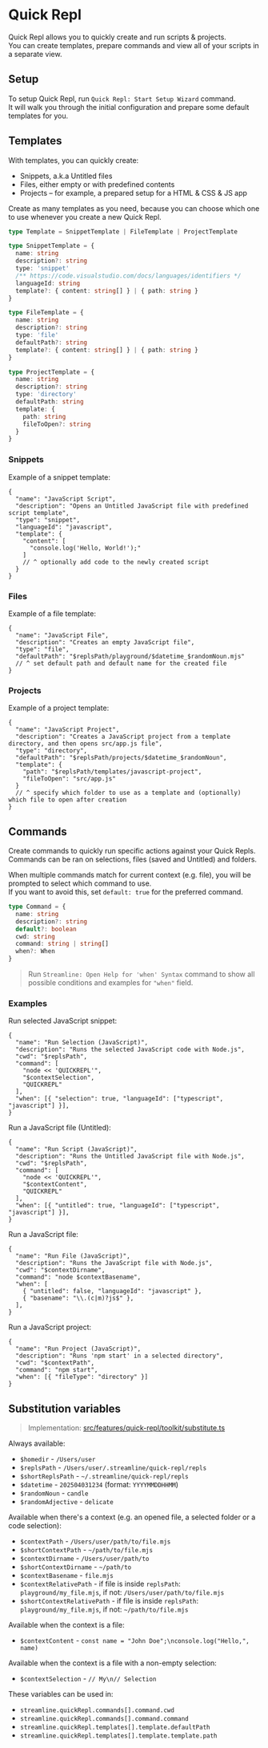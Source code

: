 # Quick Repl

Quick Repl allows you to quickly create and run scripts & projects.  
You can create templates, prepare commands and view all of your scripts in a separate view.

## Setup

To setup Quick Repl, run `Quick Repl: Start Setup Wizard` command.  
It will walk you through the initial configuration and prepare some default templates for you.

## Templates

With templates, you can quickly create:
- Snippets, a.k.a Untitled files
- Files, either empty or with predefined contents
- Projects – for example, a prepared setup for a HTML & CSS & JS app

Create as many templates as you need, because you can choose which one to use whenever you create a new Quick Repl.

```ts
type Template = SnippetTemplate | FileTemplate | ProjectTemplate

type SnippetTemplate = {
  name: string
  description?: string
  type: 'snippet'
  /** https://code.visualstudio.com/docs/languages/identifiers */
  languageId: string
  template?: { content: string[] } | { path: string }
}

type FileTemplate = {
  name: string
  description?: string
  type: 'file'
  defaultPath?: string
  template?: { content: string[] } | { path: string }
}

type ProjectTemplate = {
  name: string
  description?: string
  type: 'directory'
  defaultPath: string
  template: {
    path: string
    fileToOpen?: string
  }
}
```

### Snippets

Example of a snippet template:
```jsonc
{
  "name": "JavaScript Script",
  "description": "Opens an Untitled JavaScript file with predefined script template",
  "type": "snippet",
  "languageId": "javascript",
  "template": {
    "content": [
      "console.log('Hello, World!');"
    ]
    // ^ optionally add code to the newly created script
  }
}
```

### Files

Example of a file template:
```jsonc
{
  "name": "JavaScript File",
  "description": "Creates an empty JavaScript file",
  "type": "file",
  "defaultPath": "$replsPath/playground/$datetime_$randomNoun.mjs"
  // ^ set default path and default name for the created file
}
```

### Projects

Example of a project template:
```jsonc
{
  "name": "JavaScript Project",
  "description": "Creates a JavaScript project from a template directory, and then opens src/app.js file",
  "type": "directory",
  "defaultPath": "$replsPath/projects/$datetime_$randomNoun",
  "template": {
    "path": "$replsPath/templates/javascript-project",
    "fileToOpen": "src/app.js"
  }
  // ^ specify which folder to use as a template and (optionally) which file to open after creation
}
```

## Commands

Create commands to quickly run specific actions against your Quick Repls.  
Commands can be ran on selections, files (saved and Untitled) and folders.

When multiple commands match for current context (e.g. file), you will be prompted to select which command to use.  
If you want to avoid this, set `default: true` for the preferred command.

```ts
type Command = {
  name: string
  description?: string
  default?: boolean
  cwd: string
  command: string | string[]
  when?: When
}
```

> Run `Streamline: Open Help for 'when' Syntax` command to show all possible conditions and examples for `"when"` field.

### Examples

Run selected JavaScript snippet:
```jsonc
{
  "name": "Run Selection (JavaScript)",
  "description": "Runs the selected JavaScript code with Node.js",
  "cwd": "$replsPath",
  "command": [
    "node << 'QUICKREPL'",
    "$contextSelection",
    "QUICKREPL"
  ],
  "when": [{ "selection": true, "languageId": ["typescript", "javascript"] }],
}
```

Run a JavaScript file (Untitled):
```jsonc
{
  "name": "Run Script (JavaScript)",
  "description": "Runs the Untitled JavaScript file with Node.js",
  "cwd": "$replsPath",
  "command": [
    "node << 'QUICKREPL'",
    "$contextContent",
    "QUICKREPL"
  ],
  "when": [{ "untitled": true, "languageId": ["typescript", "javascript"] }],
}
```

Run a JavaScript file:
```jsonc
{
  "name": "Run File (JavaScript)",
  "description": "Runs the JavaScript file with Node.js",
  "cwd": "$contextDirname",
  "command": "node $contextBasename",
  "when": [
    { "untitled": false, "languageId": "javascript" },
    { "basename": "\\.(c|m)?js$" },
  ],
}
```

Run a JavaScript project:
```jsonc
{
  "name": "Run Project (JavaScript)",
  "description": "Runs 'npm start' in a selected directory",
  "cwd": "$contextPath",
  "command": "npm start",
  "when": [{ "fileType": "directory" }]
}
```

## Substitution variables

> Implementation: [src/features/quick-repl/toolkit/substitute.ts](../src/features/quick-repl/toolkit/substitute.ts)

Always available:
- `$homedir` - `/Users/user`
- `$replsPath` - `/Users/user/.streamline/quick-repl/repls`
- `$shortReplsPath` - `~/.streamline/quick-repl/repls`
- `$datetime` - `202504031234` (format: `YYYYMMDDHHMM`)
- `$randomNoun` - `candle`
- `$randomAdjective` - `delicate`

Available when there's a context (e.g. an opened file, a selected folder or a code selection):
- `$contextPath` - `/Users/user/path/to/file.mjs`
- `$shortContextPath` - `~/path/to/file.mjs`
- `$contextDirname` - `/Users/user/path/to`
- `$shortContextDirname` - `~/path/to`
- `$contextBasename` - `file.mjs`
- `$contextRelativePath` - if file is inside `replsPath`: `playground/my_file.mjs`, if not: `/Users/user/path/to/file.mjs`
- `$shortContextRelativePath` - if file is inside `replsPath`: `playground/my_file.mjs`, if not: `~/path/to/file.mjs`

Available when the context is a file:
- `$contextContent` - `const name = "John Doe";\nconsole.log("Hello,", name)`

Available when the context is a file with a non-empty selection:
- `$contextSelection` - `// My\n// Selection`

These variables can be used in:
- `streamline.quickRepl.commands[].command.cwd`
- `streamline.quickRepl.commands[].command.command`
- `streamline.quickRepl.templates[].template.defaultPath`
- `streamline.quickRepl.templates[].template.template.path`
